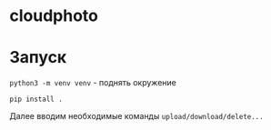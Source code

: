 # cloudphoto

# Запуск

`python3 -m venv venv` - поднять окружение

`pip install .`

Далее вводим необходимые команды `upload/download/delete...`

